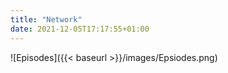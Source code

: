 ```yaml
---
title: "Network"
date: 2021-12-05T17:17:55+01:00
---
```


![Episodes]({{< baseurl >}}/images/Epsiodes.png)


